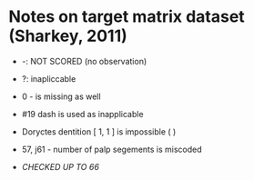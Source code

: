 # Notes on target matrix dataset (Sharkey, 2011)

* -: NOT SCORED (no observation)
* ?: inapliccable
* 0 - is missing as well

* #19 dash is used as inapplicable
* Doryctes dentition [ 1, 1 ] is impossible ( ) 
* 57, j61 - number of palp segements is miscoded 

* _CHECKED UP TO 66_

 
